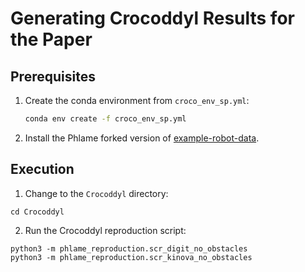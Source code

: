 # Generating Crocoddyl Results for the Paper

## Prerequisites

1. Create the conda environment from `croco_env_sp.yml`:
   ```bash
   conda env create -f croco_env_sp.yml
   ```

2. Install the Phlame forked version of [example-robot-data](https://github.com/roahmlab/example-robot-data-roahmlab-phlame).

## Execution

1. Change to the `Crocoddyl` directory:
```
cd Crocoddyl
```
2. Run the Crocoddyl reproduction script:
```
python3 -m phlame_reproduction.scr_digit_no_obstacles
python3 -m phlame_reproduction.scr_kinova_no_obstacles
```